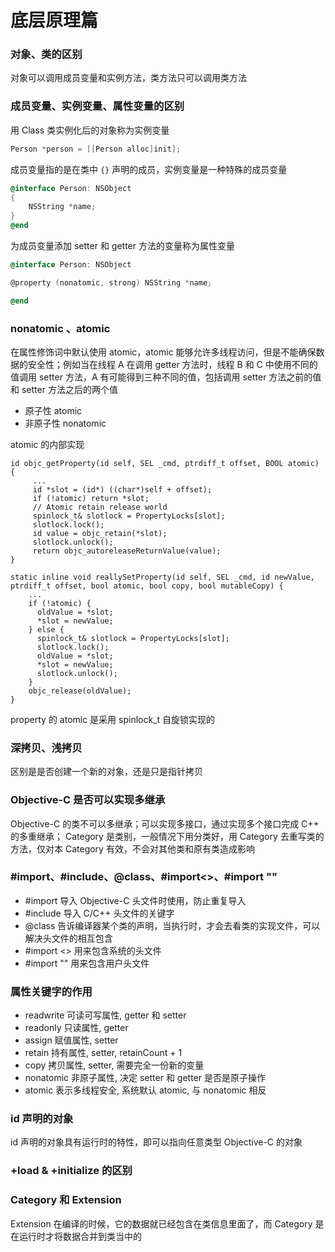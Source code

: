 # 底层原理篇

### 对象、类的区别
对象可以调用成员变量和实例方法，类方法只可以调用类方法

### 成员变量、实例变量、属性变量的区别
用 Class 类实例化后的对象称为实例变量
```Objective-C
Person *person = [[Person alloc]init];
```
成员变量指的是在类中 `{}` 声明的成员，实例变量是一种特殊的成员变量
```Objective-C
@interface Person: NSObject
{
    NSString *name;
}
@end
```
为成员变量添加 setter 和 getter 方法的变量称为属性变量
```Objective-C
@interface Person: NSObject

@property (nonatomic, strong) NSString *name;

@end
```
### nonatomic 、atomic
在属性修饰词中默认使用 atomic，atomic 能够允许多线程访问，但是不能确保数据的安全性；例如当在线程 A 在调用 getter 方法时，线程 B 和 C 中使用不同的值调用 setter 方法，A 有可能得到三种不同的值，包括调用 setter 方法之前的值 和 setter 方法之后的两个值
-  原子性 atomic
- 非原子性 nonatomic

atomic 的内部实现

```
id objc_getProperty(id self, SEL _cmd, ptrdiff_t offset, BOOL atomic) {
     ...
     id *slot = (id*) ((char*)self + offset);
     if (!atomic) return *slot;  
     // Atomic retain release world
     spinlock_t& slotlock = PropertyLocks[slot];
     slotlock.lock();
     id value = objc_retain(*slot);
     slotlock.unlock();
     return objc_autoreleaseReturnValue(value);
}

static inline void reallySetProperty(id self, SEL _cmd, id newValue, ptrdiff_t offset, bool atomic, bool copy, bool mutableCopy) {
    ...
    if (!atomic) {
      oldValue = *slot;
      *slot = newValue;
    } else {
      spinlock_t& slotlock = PropertyLocks[slot];
      slotlock.lock();
      oldValue = *slot;
      *slot = newValue;        
      slotlock.unlock();
    }
    objc_release(oldValue);
}
```

property 的 atomic 是采用 spinlock_t 自旋锁实现的

### 深拷贝、浅拷贝

区别是是否创建一个新的对象，还是只是指针拷贝


### Objective-C 是否可以实现多继承

Objective-C 的类不可以多继承；可以实现多接口，通过实现多个接口完成 C++ 的多重继承； Category 是类别，一般情况下用分类好，用 Category 去重写类的方法，仅对本 Category 有效，不会对其他类和原有类造成影响

### #import、#include、@class、#import<>、#import ""

- #import 导入 Objective-C 头文件时使用，防止重复导入
- #include 导入 C/C++ 头文件的关键字
- @class 告诉编译器某个类的声明，当执行时，才会去看类的实现文件，可以解决头文件的相互包含
- #import <> 用来包含系统的头文件
- #import "" 用来包含用户头文件

### 属性关键字的作用

- readwrite 可读可写属性, getter 和 setter
- readonly 只读属性, getter
- assign 赋值属性, setter
- retain 持有属性, setter, retainCount + 1
- copy 拷贝属性, setter, 需要完全一份新的变量
- nonatomic 非原子属性, 决定 setter 和 getter 是否是原子操作
- atomic 表示多线程安全, 系统默认 atomic, 与 nonatomic 相反

### id 声明的对象

id 声明的对象具有运行时的特性，即可以指向任意类型 Objective-C 的对象

### +load & +initialize 的区别

### Category 和 Extension

Extension 在编译的时候，它的数据就已经包含在类信息里面了，而 Category 是在运行时才将数据合并到类当中的
